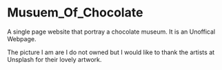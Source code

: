 # Musuem_Of_Chocolate
A single page website that portray a chocolate museum. It is an Unoffical Webpage. 

The picture I am are I do not owned but I would like to thank the artists at Unsplash for their lovely artwork. 

